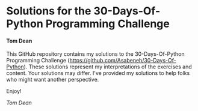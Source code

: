 # Solutions for the 30-Days-Of-Python Programming Challenge

#### Tom Dean

This GitHub repository contains my solutions to the 30-Days-Of-Python Programming Challenge (https://github.com/Asabeneh/30-Days-Of-Python).  These solutions represent my interpretations of the exercises and content.  Your solutions may differ.  I've provided my solutions to help folks who might want another perspective.

Enjoy!

*Tom Dean*